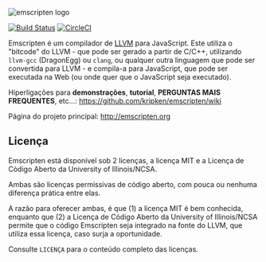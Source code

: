 ![emscripten logo](media/switch_logo.png)

[![Build Status](https://travis-ci.org/kripken/emscripten.svg?branch=incoming)](https://travis-ci.org/kripken/emscripten)
[![CircleCI](https://circleci.com/gh/kripken/emscripten.svg?style=svg)](https://circleci.com/gh/kripken/emscripten)

Emscripten é um compilador de [LLVM](https://pt.wikipedia.org/wiki/Low_Level_Virtual_Machine) para JavaScript. Este utiliza o "bitcode" do LLVM - que pode ser gerado
a partir de C/C++, utilizando `llvm-gcc` (DragonEgg) ou `clang`, ou qualquer outra linguagem que pode ser
convertida para LLVM - e compila-a para JavaScript, que pode ser executada na Web (ou
onde quer que o JavaScript seja executado).

Hiperligações para **demonstrações**, **tutorial**, **PERGUNTAS MAIS FREQUENTES**, etc...: <https://github.com/kripken/emscripten/wiki>

Página do projeto principal: <http://emscripten.org>

Licença
-------

Emscripten está disponível sob 2 licenças, a licença MIT e a Licença de Còdigo Aberto da University of Illinois/NCSA.

Ambas são licenças permissivas de código aberto, com pouca ou
nenhuma diferença prática entre elas.

A razão para oferecer ambas, é que (1) a licença MIT é bem conhecida,
enquanto que (2) a Licença de Código Aberto da University of Illinois/NCSA
permite que o código Emscripten seja integrado na fonte do
LLVM, que utiliza essa licença, caso surja a oportunidade.

Consulte `LICENÇA` para o conteúdo completo das licenças.
